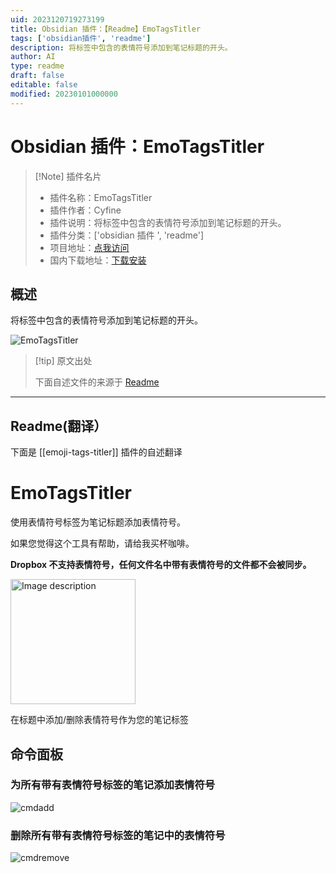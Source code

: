 ```yaml
---
uid: 2023120719273199
title: Obsidian 插件：【Readme】EmoTagsTitler
tags: ['obsidian插件', 'readme']
description: 将标签中包含的表情符号添加到笔记标题的开头。
author: AI
type: readme
draft: false
editable: false
modified: 20230101000000
---
```


# Obsidian 插件：EmoTagsTitler

> [!Note] 插件名片
> - 插件名称：EmoTagsTitler
> - 插件作者：Cyfine
> - 插件说明：将标签中包含的表情符号添加到笔记标题的开头。
> - 插件分类：['obsidian 插件 ', 'readme']
> - 项目地址：[点我访问](https://github.com/Cyfine/EmoTagsTitler)
> - 国内下载地址：[下载安装](https://pkmer.cn/products/plugin/pluginMarket/?emoji-tags-titler)

## 概述

将标签中包含的表情符号添加到笔记标题的开头。

![EmoTagsTitler](https://cdn.pkmer.cn/covers/emoji-tags-titler.gif)

> [!tip] 原文出处
>
>下面自述文件的来源于 [Readme](https://ghproxy.net/https://raw.githubusercontent.com/Cyfine/EmoTagsTitler/master/README.md)
>

---

## Readme(翻译）

下面是 [[emoji-tags-titler]] 插件的自述翻译

# EmoTagsTitler

使用表情符号标签为笔记标题添加表情符号。

如果您觉得这个工具有帮助，请给我买杯咖啡。

**Dropbox 不支持表情符号，任何文件名中带有表情符号的文件都不会被同步。**

<a href="https://www.buymeacoffee.com/cyfine">
<img src="bmc-button.png" alt="Image description" width="200">
</a>

在标题中添加/删除表情符号作为您的笔记标签

## 命令面板

### 为所有带有表情符号标签的笔记添加表情符号

![cmdadd](https://cdn.pkmer.cn/covers/emoji-tags-titler_2_0.gif)

### 删除所有带有表情符号标签的笔记中的表情符号

![cmdremove](https://cdn.pkmer.cn/covers/emoji-tags-titler_2_1.gif)
